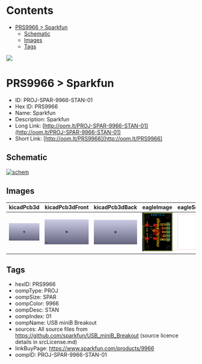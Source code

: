 



Contents
========

* [PRS9966 > Sparkfun](#prs9966--sparkfun)
	* [Schematic](#schematic)
	* [Images](#images)
	* [Tags](#tags)
  
![][im]
# PRS9966 > Sparkfun

- ID: PROJ-SPAR-9966-STAN-01
- Hex ID: PRS9966
- Name: Sparkfun
- Description: Sparkfun
- Long Link: [http://oom.lt/PROJ-SPAR-9966-STAN-01](http://oom.lt/PROJ-SPAR-9966-STAN-01)
- Short Link: [http://oom.lt/PRS9966](http://oom.lt/PRS9966)

## Schematic
  
[![schem](eagleSchemImage.png)](eagleSchemImage.png)
## Images
  
  

|kicadPcb3d|kicadPcb3dFront|kicadPcb3dBack|eagleImage|eagleSchemImage|
| :---: | :---: | :---: | :---: | :---: |
|[![kicadPcb3d](kicadPcb3d_140.png)](kicadPcb3d.png)|[![kicadPcb3dFront](kicadPcb3dFront_140.png)](kicadPcb3dFront.png)|[![kicadPcb3dBack](kicadPcb3dBack_140.png)](kicadPcb3dBack.png)|[![eagleImage](eagleImage_140.png)](eagleImage.png)|[![eagleSchemImage](eagleSchemImage_140.png)](eagleSchemImage.png)|

## Tags

- hexID: PRS9966
- oompType: PROJ
- oompSize: SPAR
- oompColor: 9966
- oompDesc: STAN
- oompIndex: 01
- oompName: USB miniB Breakout
- sources: All source files from https://github.com/sparkfun/USB_miniB_Breakout (source licence details in srcLicense.md)
- linkBuyPage: https://www.sparkfun.com/products/9966
- oompID: PROJ-SPAR-9966-STAN-01



[im]: kicadPcb3d_450.png
